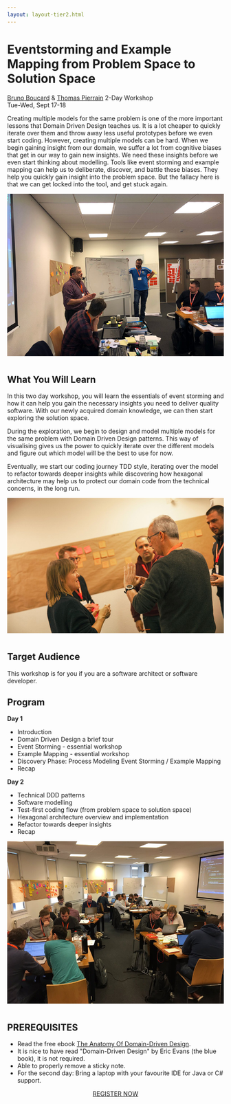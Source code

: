 ```yaml
---
layout: layout-tier2.html
---
```

<p><div class="container section workshop-page">
    <!-- begin workshop element -->
    <div class="row">
      <div class="col-xs-12 col-sm-2">
            <div class="speaker-container">
                <div class="co-workshop-img bruno-and-thomas no-hover"></div>
                </div>
            </div>
        <div class="col-xs-12 col-sm-10 workshop-list">
            <h1 class="section-header">Eventstorming and Example Mapping from Problem Space to Solution Space</h1>
            <span class="workshops--speaker-name"><a href="../speakers/bruno-boucard.html">Bruno Boucard</a> &amp; <a href="../speakers/thomas-pierrain.html">Thomas Pierrain</a></span>
            <span class="workshops--duration">2-Day Workshop<br>Tue-Wed, Sept 17-18</span>
            <div class="spacer"></div>
            <p class="copy">Creating multiple models for the same problem is one of the more important lessons that Domain Driven Design teaches us. It is a lot cheaper to quickly iterate over them and throw away less useful prototypes before we even start coding. However, creating multiple models can be hard. When we begin gaining insight from our domain, we suffer a lot from cognitive biases that get in our way to gain new insights. We need these insights before we even start thinking about modelling. Tools like event storming and example mapping can help us to deliberate, discover, and battle these biases. They help you quickly gain insight into the problem space. But the fallacy here is that we can get locked into the tool, and get stuck again.</p>
            <img src="../img/workshop/Workshop-Bruno-Thomas-2.jpg" class="speaker--workshop-content-img" alt="" style="margin-bottom: 10px">
            <h2 class="speaker-subheader">What You Will Learn</h2>
            <p class="copy">In this two day workshop, you will learn the essentials of event storming and how it can help you gain the necessary insights you need to deliver quality software. With our newly acquired domain knowledge, we can then start exploring the solution space.</p>
            <p class="copy">During the exploration, we begin to design and model multiple models for the same problem with Domain Driven Design patterns. This way of visualising gives us the power to quickly iterate over the different models and figure out which model will be the best to use for now.</p>
            <p class="copy">Eventually, we start our coding journey TDD style, iterating over the model to refactor towards deeper insights while discovering how hexagonal architecture may help us to protect our domain code from the technical concerns, in the long run.</p>
            <img src="../img/workshop/Workshop-Bruno-Thomas-3.jpg" class="speaker--workshop-content-img" alt="" style="margin-bottom: 10px">
            <h2 class="speaker-subheader">Target Audience</h2>
            <p class="copy">This workshop is for you if you are a software architect or software developer.</p>
            <h2 class="speaker-subheader">Program</h2>
            <p class="copy"><strong>Day 1</strong></p>
            <ul class="copy-list">
                <li>Introduction</li>
                <li>Domain Driven Design a brief tour</li>
                <li>Event Storming - essential workshop</li>
                <li>Example Mapping - essential workshop</li>
                <li>Discovery Phase: Process Modeling Event Storming / Example Mapping</li>
                <li>Recap</li>
            </ul>
            <p class="copy"><strong>Day 2</strong></p>
            <ul class="copy-list">
                <li>Technical DDD patterns</li>
                <li>Software modelling</li>
                <li>Test-first coding flow (from problem space to solution space)</li>
                <li>Hexagonal architecture overview and implementation</li>
                <li>Refactor towards deeper insights</li>
                <li>Recap</li>
            </ul>
            <img src="../img/workshop/Workshop-Bruno-Thomas-1.jpg" class="speaker--workshop-content-img" alt="" style="margin-bottom: 10px">
            <h2 class="speaker-subheader">PREREQUISITES</h2>
            <ul class="copy-list">
                <li>Read the free ebook <a href="https://leanpub.com/theanatomyofdomain-drivendesign">The Anatomy Of Domain-Driven Design</a>.</li>
                <li>It is nice to have read "Domain-Driven Design" by Eric Evans (the blue book), it is not required.</li>
                <li>Able to properly remove a sticky note.</li>
                <li>For the second day: Bring a laptop with your favourite IDE for Java or C# support.</li>
            </ul>
            <div class="col-xs-12" align="center">
                <a class="btn get-ticket-btn" href="https://ti.to/eddd/explore-ddd-2019">REGISTER NOW</a>
            </div>
            </div>
        </div>
    </div>
</div> <!-- container --></p>